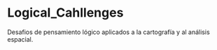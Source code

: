 # Logical_Cahllenges
Desafios de pensamiento lógico aplicados a la cartografía y al análisis espacial.
